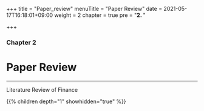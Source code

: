+++
title = "Paper_review"
menuTitle = "Paper Review"
date = 2021-05-17T16:18:01+09:00
weight = 2
chapter = true
pre = "<b>2. </b>"

+++

### Chapter 2

# Paper Review

---

Literature Review of Finance

{{% children depth="1" showhidden="true" %}}